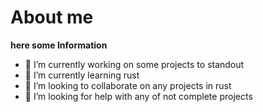 # About me


**here some Information** 

- 🔭 I’m currently working on some projects to standout
- 🌱 I’m currently learning rust
- 👯 I’m looking to collaborate on any projects in rust
- 🤔 I’m looking for help with any of not complete projects
